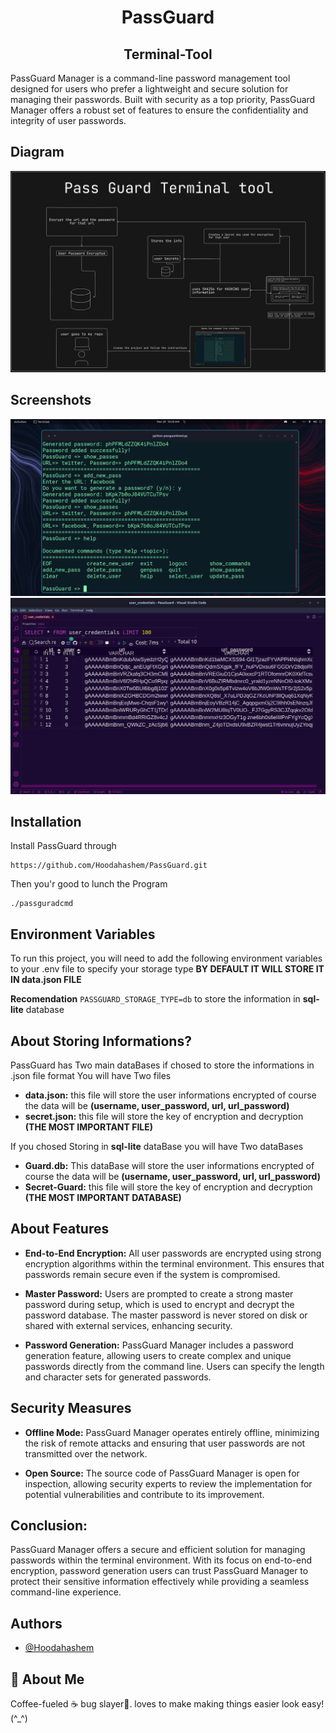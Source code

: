 <h1 align="center">PassGuard</h1>
<h2 align="center">Terminal-Tool</h2>

PassGuard Manager is a command-line password management tool designed for users who prefer a lightweight and secure solution for managing their passwords. Built with security as a top priority, PassGuard Manager offers a robust set of features to ensure the confidentiality and integrity of user passwords.

## Diagram
![Diagram](imgs/diagram.png)

## Screenshots

![Final Look](imgs/Screenshot1.png)
![The info that will be stored](imgs/Screenshot2.png)

## Installation

Install PassGuard through
```
https://github.com/Hoodahashem/PassGuard.git
```

Then you'r good to lunch the Program
```
./passguradcmd
```

## Environment Variables

To run this project, you will need to add the following environment variables to your .env file
to specify your storage type **BY DEFAULT IT WILL STORE IT IN data.json FILE**

**Recomendation**
`PASSGUARD_STORAGE_TYPE=db`
to store the information in **sql-lite** database

## About Storing Informations?
PassGuard has Two main dataBases if chosed to store the informations in .json file format You will have Two files

- **data.json:** this file will store the user informations encrypted of course the data will be **(username, user_password, url, url_password)**
- **secret.json:** this file will store the key of encryption and decryption **(THE MOST IMPORTANT FILE)**

If you chosed Storing in **sql-lite** dataBase you will have Two dataBases 
- **Guard.db:** This dataBase will store the user informations encrypted of course the data will be **(username, user_password, url, url_password)**
- **Secret-Guard:** this file will store the key of encryption and decryption **(THE MOST IMPORTANT DATABASE)**
## About Features
- **End-to-End Encryption:** All user passwords are encrypted using strong encryption algorithms within the terminal environment. This ensures that passwords remain secure even if the system is compromised.
- **Master Password:** Users are prompted to create a strong master password during setup, which is used to encrypt and decrypt the password database. The master password is never stored on disk or shared with external services, enhancing security.

- **Password Generation:** PassGuard Manager includes a password generation feature, allowing users to create complex and unique passwords directly from the command line. Users can specify the length and character sets for generated passwords.

## Security Measures
- **Offline Mode:** PassGuard Manager operates entirely offline, minimizing the risk of remote attacks and ensuring that user passwords are not transmitted over the network.

- **Open Source:** The source code of PassGuard Manager is open for inspection, allowing security experts to review the implementation for potential vulnerabilities and contribute to its improvement.
## Conclusion:
PassGuard Manager offers a secure and efficient solution for managing passwords within the terminal environment. With its focus on end-to-end encryption, password generation users can trust PassGuard Manager to protect their sensitive information effectively while providing a seamless command-line experience.
## Authors

- [@Hoodahashem](https://www.github.com/Hoodahashem)


## 🚀 About Me
Coffee-fueled ☕️ bug slayer🤺. loves to make making things easier look easy!(^_^)
